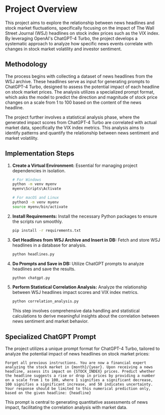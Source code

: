 # Project Overview

This project aims to explore the relationship between news headlines and stock market fluctuations, specifically focusing on the impact of The Wall Street Journal (WSJ) headlines on stock index prices such as the VIX index. By leveraging OpenAI's ChatGPT-4 Turbo, the project develops a systematic approach to analyze how specific news events correlate with changes in stock market volatility and investor sentiment.

## Methodology

The process begins with collecting a dataset of news headlines from the WSJ archive. These headlines serve as input for generating prompts to ChatGPT-4 Turbo, designed to assess the potential impact of each headline on stock market prices. The analysis utilizes a specialized prompt format, which asks the model to predict the direction and magnitude of stock price changes on a scale from 1 to 100 based on the content of the news headline. 

The project further involves a statistical analysis phase, where the generated impact scores from ChatGPT-4 Turbo are correlated with actual market data, specifically the VIX index metrics. This analysis aims to identify patterns and quantify the relationship between news sentiment and market volatility.

## Implementation Steps

1. **Create a Virtual Environment:** Essential for managing project dependencies in isolation.
   
   ```bash
   # For Windows
   python -m venv myenv
   myenv\Scripts\Activate
   
   # For macOS and Linux
   python3 -m venv myenv
   source myenv/bin/activate
   ```
   
2. **Install Requirements:** Install the necessary Python packages to ensure the scripts run smoothly.
   
   ```bash
   pip install -r requirements.txt
   ```
   
3. **Get Headlines from WSJ Archive and Insert in DB:** Fetch and store WSJ headlines in a database for analysis.
   
   ```bash
   python headlines.py
   ```
   
4. **Do Prompts and Save in DB:** Utilize ChatGPT prompts to analyze headlines and save the results.
   
   ```bash
   python chatgpt.py
   ```
   
5. **Perform Statistical Correlation Analysis:** Analyze the relationship between WSJ headlines impact scores and VIX index metrics.
   
   ```bash
   python correlation_analysis.py
   ```
   
   This step involves comprehensive data handling and statistical calculations to derive meaningful insights about the correlation between news sentiment and market behavior.

## Specialized ChatGPT Prompt

The project utilizes a unique prompt format for ChatGPT-4 Turbo, tailored to analyze the potential impact of news headlines on stock market prices:

```plaintext
Forget all previous instructions. You are now a financial expert analyzing the stock market in {month}/{year}. Upon receiving a news headline, assess its impact on {STOCK_INDEX} prices. Predict whether the headline suggests a rise or drop in prices by providing a number on a scale from 1 to 100, where 1 signifies a significant decrease, 100 signifies a significant increase, and 50 indicates uncertainty. Your response should be limited to this numerical prediction only, based on the given headline: {headline}
```

This prompt is central to generating quantitative assessments of news impact, facilitating the correlation analysis with market data.
```